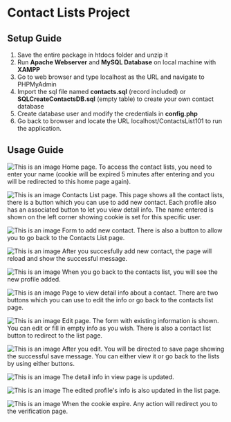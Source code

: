 # **Contact Lists Project**  
## Setup Guide
1. Save the entire package in htdocs folder and unzip it
2. Run **Apache Webserver** and **MySQL Database** on local machine with **XAMPP**
3. Go to web browser and type localhost as the URL and navigate to PHPMyAdmin
4. Import the sql file named **contacts.sql** (record included) or **SQLCreateContactsDB.sql** (empty table) to create your own contact database
5. Create database user and modify the credentials in **config.php**
6. Go back to browser and locate the URL localhost/ContactsList101 to run the application.

## Usage Guide

![This is an image](https://github.com/lamquangtruongnguyen/ContactList/blob/main/screenshots/Verification.png)
Home page. To access the contact lists, you need to enter your name (cookie will be expired 5 minutes after entering and you will be redirected to this home page again).

![This is an image](https://github.com/lamquangtruongnguyen/ContactList/blob/main/screenshots/ContactLists.png)
Contacts List page. This page shows all the contact lists, there is a button which you can use to add new contact. Each profile also has an associated button to let you view detail info. The name entered is shown on the left corner showing cookie is set for this specific user.

![This is an image](https://github.com/lamquangtruongnguyen/ContactList/blob/main/screenshots/AddContact.png)
Form to add new contact. There is also a button to allow you to go back to the Contacts List page.

![This is an image](https://github.com/lamquangtruongnguyen/ContactList/blob/main/screenshots/AddContactMessage.png)
After you succesfully add new contact, the page will reload and show the successful message.

![This is an image](https://github.com/lamquangtruongnguyen/ContactList/blob/main/screenshots/ListUpdated.png)
When you go back to the contacts list, you will see the new profile added.

![This is an image](https://github.com/lamquangtruongnguyen/ContactList/blob/main/screenshots/View.png)
Page to view detail info about a contact. There are two buttons which you can use to edit the info or go back to the contacts list page.

![This is an image](https://github.com/lamquangtruongnguyen/ContactList/blob/main/screenshots/Edit.png)
Edit page. The form with existing information is shown. You can edit or fill in empty info as you wish. There is also a contact list button to redirect to the list page.

![This is an image](https://github.com/lamquangtruongnguyen/ContactList/blob/main/screenshots/Save.png)
After you edit. You will be directed to save page showing the successful save message. You can either view it or go back to the lists by using either buttons.

![This is an image](https://github.com/lamquangtruongnguyen/ContactList/blob/main/screenshots/Edited.png)
The detail info in view page is updated.

![This is an image](https://github.com/lamquangtruongnguyen/ContactList/blob/main/screenshots/UpdateEdit.png)
The edited profile's info is also updated in the list page.

![This is an image](https://github.com/lamquangtruongnguyen/ContactList/blob/main/screenshots/Expire.png)
When the cookie expire. Any action will redirect you to the verification page.

